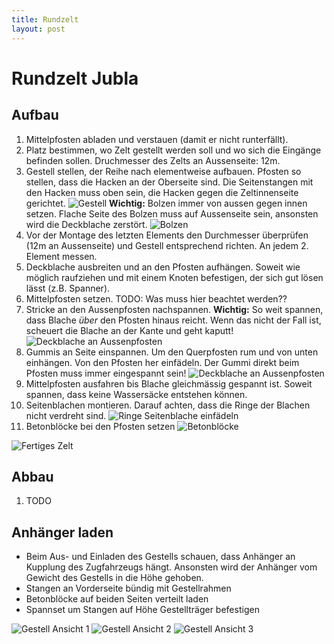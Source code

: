 ```yaml
---
title: Rundzelt
layout: post
---
```


# Rundzelt Jubla

## Aufbau

  1. Mittelpfosten abladen und verstauen (damit er nicht runterfällt).
  2. Platz bestimmen, wo Zelt gestellt werden soll und wo sich die Eingänge befinden sollen. Druchmesser des Zelts an Aussenseite: 12m.
  3. Gestell stellen, der Reihe nach elementweise aufbauen. Pfosten so stellen, dass die Hacken an der Oberseite sind. Die Seitenstangen mit den Hacken muss oben sein, die Hacken gegen die Zeltinnenseite gerichtet. 
![Gestell](/images/IMG_3860.JPG)
**Wichtig:** Bolzen immer von aussen gegen innen setzen. Flache Seite des Bolzen muss auf Aussenseite sein, ansonsten wird die Deckblache zerstört.
![Bolzen](/images/IMG_3862.JPG)
  4. Vor der Montage des letzten Elements den Durchmesser überprüfen (12m an Aussenseite) und Gestell entsprechend richten. An jedem 2. Element messen.
  5. Deckblache ausbreiten und an den Pfosten aufhängen. Soweit wie möglich raufziehen und mit einem Knoten befestigen, der sich gut lösen lässt (z.B. Spanner).
  6. Mittelpfosten setzen. TODO: Was muss hier beachtet werden??
  7. Stricke an den Aussenpfosten nachspannen. **Wichtig:** So weit spannen, dass Blache *über* den Pfosten hinaus reicht. Wenn das nicht der Fall ist, scheuert die Blache an der Kante und geht kaputt! ![Deckblache an Aussenpfosten](/images/IMG_3883.JPG)
  8. Gummis an Seite einspannen. Um den Querpfosten rum und von unten einhängen. Von den Pfosten her einfädeln. Der Gummi direkt beim Pfosten muss immer eingespannt sein! ![Deckblache an Aussenpfosten](/images/IMG_3884.JPG)
  9. Mittelpfosten ausfahren bis Blache gleichmässig gespannt ist. Soweit spannen, dass keine Wassersäcke entstehen können.
  10. Seitenblachen montieren. Darauf achten, dass die Ringe der Blachen nicht verdreht sind. ![Ringe Seitenblache einfädeln](/images/IMG_3889.JPG)
  11. Betonblöcke bei den Pfosten setzen ![Betonblöcke](/images/IMG_3866.JPG)
  
  
  ![Fertiges Zelt](/images/IMG_3891.JPG)
 
 
  
## Abbau

  1. TODO
  
## Anhänger laden

  * Beim Aus- und Einladen des Gestells schauen, dass Anhänger an Kupplung des Zugfahrzeugs hängt. Ansonsten wird der Anhänger vom Gewicht des Gestells in die Höhe gehoben.
  * Stangen an Vorderseite bündig mit Gestellrahmen
  * Betonblöcke auf beiden Seiten verteilt laden
  * Spannset um Stangen auf Höhe Gestellträger befestigen
  
  
![Gestell Ansicht 1](/images/IMG_3855.JPG)
![Gestell Ansicht 2](/images/IMG_3856.JPG)
![Gestell Ansicht 3](/images/IMG_3857.JPG)